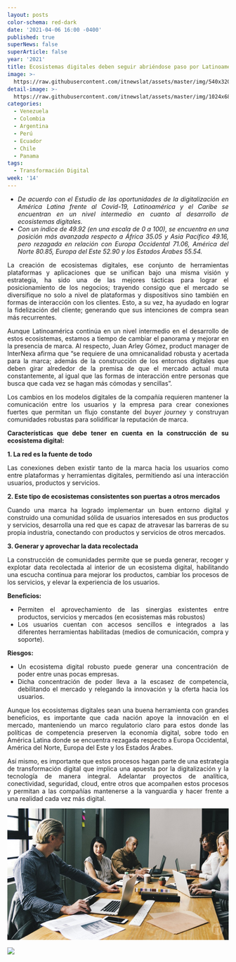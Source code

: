 ```yaml
---
layout: posts
color-schema: red-dark
date: '2021-04-06 16:00 -0400'
published: true
superNews: false
superArticle: false
year: '2021'
title: Ecosistemas digitales deben seguir abriéndose paso por Latinoamérica
image: >-
  https://raw.githubusercontent.com/itnewslat/assets/master/img/540x320/Reunion-empleados-p.jpg
detail-image: >-
  https://raw.githubusercontent.com/itnewslat/assets/master/img/1024x680/Reunion-empleados-g.jpg
categories:
  - Venezuela
  - Colombia
  - Argentina
  - Perú
  - Ecuador
  - Chile
  - Panama
tags:
  - Transformación Digital
week: '14'
---
```

<ul style="text-align: justify;">
	<li><em>De acuerdo con el Estudio de las oportunidades de la digitalización en América Latina frente al Covid-19, Latinoamérica y el Caribe se encuentran en un nivel intermedio en cuanto al desarrollo de ecosistemas digitales.</em></li>
	<li><em> Con un índice de 49.92 (en una escala de 0 a 100), se encuentra en una posición más avanzada respecto a África 35.05 y Asia Pacífico 49.16, pero rezagada en relación con Europa Occidental 71.06, América del Norte 80.85, Europa del Este 52.90 y los Estados Árabes 55.54. </em></li>
</ul>
<p style="text-align: justify;">La creación de ecosistemas digitales, ese conjunto de herramientas plataformas y aplicaciones que se unifican bajo una misma visión y estrategia, ha sido una de las mejores tácticas para lograr el posicionamiento de los negocios; trayendo consigo que el mercado se diversifique no solo a nivel de plataformas y dispositivos sino también en formas de interacción con los clientes. Esto, a su vez, ha ayudado en lograr la fidelización del cliente; generando que sus intenciones de compra sean más recurrentes.</p>
<p style="text-align: justify;">Aunque Latinoamérica continúa en un nivel intermedio en el desarrollo de estos ecosistemas, estamos a tiempo de cambiar el panorama y mejorar en la presencia de marca. Al respecto, Juan Arley Gómez, product manager de InterNexa afirma que “se requiere de una omnicanalidad robusta y acertada para la marca; además de la construcción de los entornos digitales que deben girar alrededor de la premisa de que el mercado actual muta constantemente, al igual que las formas de interacción entre personas que busca que cada vez se hagan más cómodas y sencillas”.</p>
<p style="text-align: justify;">Los cambios en los modelos digitales de la compañía requieren mantener la comunicación entre los usuarios y la empresa para crear conexiones fuertes que permitan un flujo constante del <em>buyer journey</em> y construyan comunidades robustas para solidificar la reputación de marca.</p>
<p style="text-align: justify;"><strong>Características que debe tener en cuenta en la construcción de su ecosistema digital:</strong></p>
<p style="text-align: justify;"><strong>1. La red es la fuente de todo</strong></p>
<p style="text-align: justify;">Las conexiones deben existir tanto de la marca hacia los usuarios como entre plataformas y herramientas digitales, permitiendo así una interacción usuarios, productos y servicios.</p>
<p style="text-align: justify;"><strong>2. Este tipo de ecosistemas consistentes son puertas a otros mercados</strong></p>
<p style="text-align: justify;">Cuando una marca ha logrado implementar un buen entorno digital y construido una comunidad sólida de usuarios interesados en sus productos y servicios, desarrolla una red que es capaz de atravesar las barreras de su propia industria, conectando con productos y servicios de otros mercados.</p>
<p style="text-align: justify;"><strong>3. Generar y aprovechar la data recolectada</strong></p>
<p style="text-align: justify;">La construcción de comunidades permite que se pueda generar, recoger y explotar data recolectada al interior de un ecosistema digital, habilitando una escucha continua para mejorar los productos, cambiar los procesos de los servicios, y elevar la experiencia de los usuarios.</p>
<p style="text-align: justify;"><strong>Beneficios:</strong></p>

<ul style="text-align: justify;">
	<li>Permiten el aprovechamiento de las sinergias existentes entre productos, servicios y mercados (en ecosistemas más robustos)</li>
	<li>Los usuarios cuentan con accesos sencillos e integrados a las diferentes herramientas habilitadas (medios de comunicación, compra y soporte).</li>
</ul>
<p style="text-align: justify;"><strong>Riesgos:</strong></p>

<ul style="text-align: justify;">
	<li>Un ecosistema digital robusto puede generar una concentración de poder entre unas pocas empresas.</li>
	<li>Dicha concentración de poder lleva a la escasez de competencia, debilitando el mercado y relegando la innovación y la oferta hacia los usuarios.</li>
</ul>
<p style="text-align: justify;">Aunque los ecosistemas digitales sean una buena herramienta con grandes beneficios, es importante que cada nación apoye la innovación en el mercado, manteniendo un marco regulatorio claro para estos donde las políticas de competencia preserven la economía digital, sobre todo en América Latina donde se encuentra rezagada respecto a Europa Occidental, América del Norte, Europa del Este y los Estados Árabes.</p>
<p style="text-align: justify;">Así mismo, es importante que estos procesos hagan parte de una estrategia de transformación digital que implica una apuesta por la digitalización y la tecnología de manera integral. Adelantar proyectos de analítica, conectividad, seguridad, cloud, entre otros que acompañen estos procesos y permitan a las compañías mantenerse a la vanguardia y hacer frente a una realidad cada vez más digital.</p>

![](https://raw.githubusercontent.com/itnewslat/assets/master/img/540x320/Reunion-empleados-p.jpg)

<img src="https://tracker.metricool.com/c3po.jpg?hash=56f88a41e39ab42c063cc51676587a04"/>